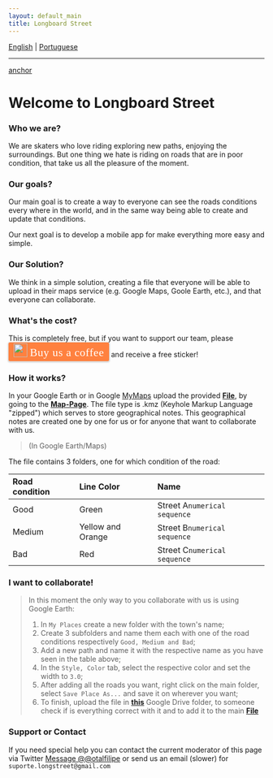 ```yaml
---
layout: default_main
title: Longboard Street
---
```

[English](/index.html)  |  [Portuguese](./pt_PT/index_pt-Pt.html)
* * *
[anchor](#support-or-contact)
# Welcome to Longboard Street

### Who we are?

We are skaters who love riding exploring new paths, enjoying the surroundings. But one thing we hate is riding on roads that are in poor condition, that take us all the pleasure of the moment.

### Our goals?

Our main goal is to create a way to everyone can see the roads conditions every where in the world, and in the same way being able to create and update that conditions.

Our next goal is to develop a mobile app for make everything more easy and simple.

### Our Solution?

We think in a simple solution, creating a file that everyone will be able to upload in their maps service (e.g. Google Maps, Goole Earth, etc.), and that everyone can collaborate.

### What's the cost?

This is completely free, but if you want to support our team, please <style>.bmc-button img{width: 27px !important;margin-bottom: 1px !important;box-shadow: none !important;border: none !important;vertical-align: middle !important;}.bmc-button{line-height: 36px !important;height:37px !important;text-decoration: none !important;display:inline-flex !important;color:#ffffff !important;background-color:#FF813F !important;border-radius: 3px !important;border: 1px solid transparent !important;padding: 1px 9px !important;font-size: 22px !important;letter-spacing:0.6px !important;box-shadow: 0px 1px 2px rgba(190, 190, 190, 0.5) !important;-webkit-box-shadow: 0px 1px 2px 2px rgba(190, 190, 190, 0.5) !important;margin: 0 auto !important;font-family:'Cookie', cursive !important;-webkit-box-sizing: border-box !important;box-sizing: border-box !important;-o-transition: 0.3s all linear !important;-webkit-transition: 0.3s all linear !important;-moz-transition: 0.3s all linear !important;-ms-transition: 0.3s all linear !important;transition: 0.3s all linear !important;}.bmc-button:hover, .bmc-button:active, .bmc-button:focus {-webkit-box-shadow: 0px 1px 2px 2px rgba(190, 190, 190, 0.5) !important;text-decoration: none !important;box-shadow: 0px 1px 2px 2px rgba(190, 190, 190, 0.5) !important;opacity: 0.85 !important;color:#ffffff !important;}</style><link href="https://fonts.googleapis.com/css?family=Cookie" rel="stylesheet"><a class="bmc-button" target="_blank" href="https://www.buymeacoffee.com/longstreet"><img src="https://bmc-cdn.nyc3.digitaloceanspaces.com/BMC-button-images/BMC-btn-logo.svg" alt="Buy us a coffee"><span style="margin-left:5px">Buy us a coffee</span></a> and receive a free sticker!

### How it works?

In your Google Earth or in Google [MyMaps](https://www.google.com/mymaps/) upload the provided **[File](./map-page.html)**, by going to the **[Map-Page](./map-page.html)**.
The file type is .kmz (Keyhole Markup Language "zipped")
which serves to store geographical notes. This geographical notes are created one by one for us or for anyone that want to collaborate with us.

> (In Google Earth/Maps)

The file contains 3 folders, one for which condition of the road:

| Road condition |    Line Color    |Name                      |
|:---------------|:-----------------|:-------------------------|
|      Good      |       Green      |Street A`numerical sequence`|
|     Medium     | Yellow and Orange|Street B`numerical sequence`|
|      Bad       |        Red       |Street C`numerical sequence`|

### I want to collaborate!

> In this moment the only way to you collaborate with us is using Google Earth:
> 1. In `My Places` create a new folder with the town's name;
> 2. Create 3 subfolders and name them each with one of the road conditions respectively `Good, Medium and Bad`;
> 3. Add a new path and name it with the respective name as you have seen in the table above;
> 4. In the `Style, Color` tab, select the respective color and set the width to `3.0`;
> 5. After adding all the roads you want, right click on the main folder, select `Save Place As...` and save it on wherever you want;
> 6. To finish, upload the file in **[this](https://drive.google.com/drive/folders/1cl5e8y1r_LbsmGRDXbHvVvyDuzq1QqYB?usp=sharing)** Google Drive folder, to someone check if is everything correct with it and to add it to the main **[File](./map-page.html)**

### Support or Contact

If you need special help you can contact the current moderator of this page via Twitter <a href="https://twitter.com/messages/compose?recipient_id=4897576721&ref_src=twsrc%5Etfw" class="twitter-dm-button" data-size="large" data-screen-name="@otalfilipe" data-show-count="false">Message @@otalfilipe</a><script async src="https://platform.twitter.com/widgets.js" charset="utf-8"></script>
or send us an email (slower) for ```suporte.longstreet@gmail.com```